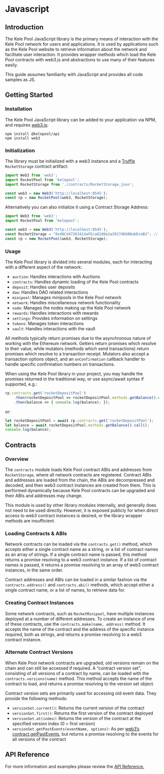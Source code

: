 # Javascript

## Introduction

The Kele Pool JavaScript library is the primary means of interaction with the Kele Pool network for users and applications. It is used by applications such as the Kele Pool website to retrieve information about the network and facilitate user interaction. It provides wrapper methods which load the Kele Pool contracts with web3.js and abstractions to use many of their features easily.

This guide assumes familiarity with JavaScript and provides all code samples as JS.


## Getting Started

### Installation
The Kele Pool JavaScript library can be added to your application via NPM, and requires [web3.js](https://github.com/ethereum/web3.js/):

``` shell
npm install @kelepool/api
npm install web3
```

### Initialization

The library must be initialized with a web3 instance and a [Truffle](https://github.com/trufflesuite/truffle) `RocketStorage` contract artifact:
``` javascript
import Web3 from 'web3';
import RocketPool from 'kelepool';
import RocketStorage from './contracts/RocketStorage.json';

const web3 = new Web3('http://localhost:8545');
const rp = new RocketPool(web3, RocketStorage);
```

Alternatively you can also initialize it using a Contract Storage Address:
``` javascript
import Web3 from 'web3';
import RocketPool from 'kelepool';

const web3 = new Web3('http://localhost:8545');
const RocketStorage = "0xd8Cd47263414aFEca62d6e2a3917d6600abDceB3"; // Current Testnet Storage Contract
const rp = new RocketPool(web3, RocketStorage);
```

### Usage
The Kele Pool library is divided into several modules, each for interacting with a different aspect of the network:

* `auction`: Handles interactions with Auctions
* `contracts`: Handles dynamic loading of the Kele Pool contracts
* `deposit`: Handles user deposits
* `dao`: Handles DAO related interactions
* `minipool`: Manages minipools in the Kele Pool network
* `network`: Handles miscellaneous network functionality
* `node`: Manages the nodes making up the Kele Pool network
* `rewards`: Handles interactions with rewards
* `settings`: Provides information on settings
* `tokens`: Manages token interactions
* `vault`: Handles interactions with the vault

All methods typically return promises due to the asynchronous nature of working with the Ethereum network. Getters return promises which resolve to their value, while mutators (methods which send transactions) return promises which resolve to a transaction receipt. Mutators also accept a transaction options object, and an `onConfirmation` callback handler to handle specific confirmation numbers on transactions.

When using the Kele Pool library in your project, you may handle the promises returned in the traditional way, or use async/await syntax if supported, e.g.:
``` javascript
rp.contracts.get('rocketDepositPool')
    .then(rocketDepositPool => rocketDepositPool.methods.getBalance().call())
    .then(balance => { console.log(balance); });
```
or:
``` javascript
let rocketDepositPool = await rp.contracts.get('rocketDepositPool');
let balance = await rocketDepositPool.methods.getBalance().call();
console.log(balance);
```

## Contracts
### Overview
The `contracts` module loads Kele Pool contract ABIs and addresses from `RocketStorage`, where all network contracts are registered. Contract ABIs and addresses are loaded from the chain, the ABIs are decompressed and decoded, and then web3 contract instances are created from them. This is performed dynamically because Kele Pool contracts can be upgraded and their ABIs and addresses may change.

This module is used by other library modules internally, and generally does not need to be used directly. However, it is exposed publicly for when direct access to web3 contract instances is desired, or the library wrapper methods are insufficient.

### Loading Contracts & ABIs
Network contracts can be loaded via the `contracts.get()` method, which accepts either a single contract name as a string, or a list of contract names as an array of strings. If a single contract name is passed, this method returns a promise resolving to a web3 contract instance. If a list of contract names is passed, it returns a promise resolving to an array of web3 contract instances, in the same order.

Contract addresses and ABIs can be loaded in a similar fashion via the `contracts.address()` and `contracts.abi()` methods, which accept either a single contract name, or a list of names, to retrieve data for.

### Creating Contract Instances
Some network contracts, such as `RocketMinipool`, have multiple instances deployed at a number of different addresses. To create an instance of one of these contracts, use the `contracts.make(name, address)` method. It accepts the name of the contract and the address of the specific instance required, both as strings, and returns a promise resolving to a web3 contract instance.

### Alternate Contract Versions
When Kele Pool network contracts are upgraded, old versions remain on the chain and can still be accessed if required. A “contract version set”, consisting of all versions of a contract by name, can be loaded with the `contracts.versions(name)` method. This method accepts the name of the contract to load, and returns a promise resolving to the version set object.

Contract version sets are primarily used for accessing old event data. They provide the following methods:

* `versionSet.current()`: Returns the current version of the contract
* `versionSet.first()`: Returns the first version of the contract deployed
* `versionSet.at(index)`: Returns the version of the contract at the specified version index (0 = first version)
* `versionSet.getPastEvents(eventName, options)`: As per [web3’s contract.getPastEvents](https://web3js.readthedocs.io/en/v1.2.1/web3-eth-contract.html#getpastevents), but returns a promise resolving to the events for all versions of the contract

## API Reference

For more information and examples please review the [API Reference.](../../api/js/RocketPool.html#constructors)
